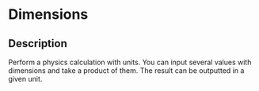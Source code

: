 # Dimensions

## Description

Perform a physics calculation with units.
You can input several values with dimensions and take a product of them.
The result can be outputted in a given unit.
